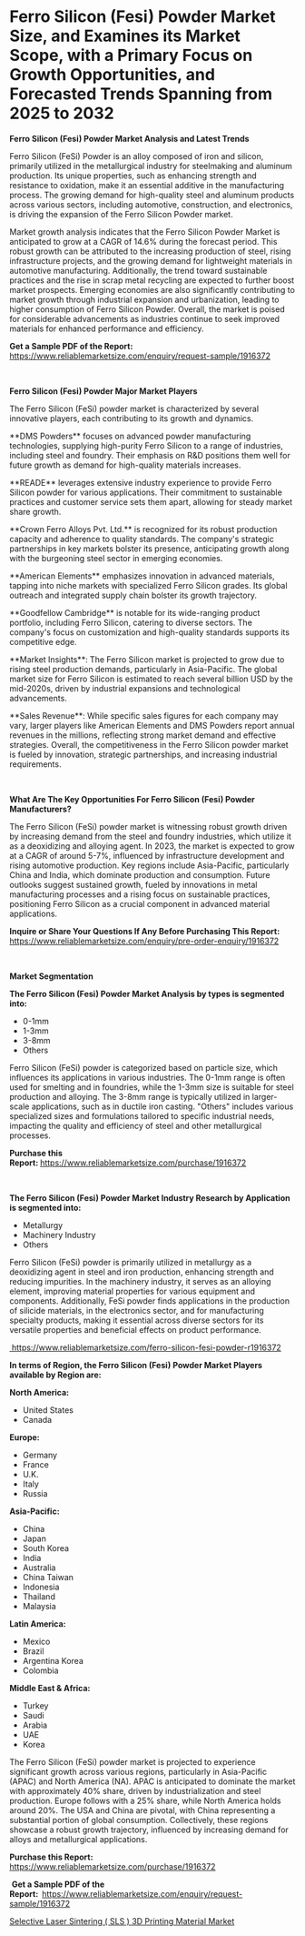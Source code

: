 <p><h1>Ferro Silicon (Fesi) Powder Market Size, and Examines its Market Scope, with a Primary Focus on Growth Opportunities, and Forecasted Trends Spanning from 2025 to 2032</h1></p><p><strong>Ferro Silicon (Fesi) Powder Market Analysis and Latest Trends</strong></p>
<p><p>Ferro Silicon (FeSi) Powder is an alloy composed of iron and silicon, primarily utilized in the metallurgical industry for steelmaking and aluminum production. Its unique properties, such as enhancing strength and resistance to oxidation, make it an essential additive in the manufacturing process. The growing demand for high-quality steel and aluminum products across various sectors, including automotive, construction, and electronics, is driving the expansion of the Ferro Silicon Powder market.</p><p>Market growth analysis indicates that the Ferro Silicon Powder Market is anticipated to grow at a CAGR of 14.6% during the forecast period. This robust growth can be attributed to the increasing production of steel, rising infrastructure projects, and the growing demand for lightweight materials in automotive manufacturing. Additionally, the trend toward sustainable practices and the rise in scrap metal recycling are expected to further boost market prospects. Emerging economies are also significantly contributing to market growth through industrial expansion and urbanization, leading to higher consumption of Ferro Silicon Powder. Overall, the market is poised for considerable advancements as industries continue to seek improved materials for enhanced performance and efficiency.</p></p>
<p><strong>Get a Sample PDF of the Report:&nbsp;</strong> <a href="https://www.reliablemarketsize.com/enquiry/request-sample/1916372?utm_campaign=1832&utm_medium=2&utm_source=Github&utm_content=ia&utm_term=04022025&utm_id=ferro-silicon-fesi-powder">https://www.reliablemarketsize.com/enquiry/request-sample/1916372</a></p>
<p>&nbsp;</p>
<p><strong>Ferro Silicon (Fesi) Powder Major Market Players</strong></p>
<p><p>The Ferro Silicon (FeSi) powder market is characterized by several innovative players, each contributing to its growth and dynamics. </p><p>**DMS Powders** focuses on advanced powder manufacturing technologies, supplying high-purity Ferro Silicon to a range of industries, including steel and foundry. Their emphasis on R&D positions them well for future growth as demand for high-quality materials increases.</p><p>**READE** leverages extensive industry experience to provide Ferro Silicon powder for various applications. Their commitment to sustainable practices and customer service sets them apart, allowing for steady market share growth.</p><p>**Crown Ferro Alloys Pvt. Ltd.** is recognized for its robust production capacity and adherence to quality standards. The company's strategic partnerships in key markets bolster its presence, anticipating growth along with the burgeoning steel sector in emerging economies.</p><p>**American Elements** emphasizes innovation in advanced materials, tapping into niche markets with specialized Ferro Silicon grades. Its global outreach and integrated supply chain bolster its growth trajectory.</p><p>**Goodfellow Cambridge** is notable for its wide-ranging product portfolio, including Ferro Silicon, catering to diverse sectors. The company's focus on customization and high-quality standards supports its competitive edge.</p><p>**Market Insights**: The Ferro Silicon market is projected to grow due to rising steel production demands, particularly in Asia-Pacific. The global market size for Ferro Silicon is estimated to reach several billion USD by the mid-2020s, driven by industrial expansions and technological advancements.</p><p>**Sales Revenue**: While specific sales figures for each company may vary, larger players like American Elements and DMS Powders report annual revenues in the millions, reflecting strong market demand and effective strategies. Overall, the competitiveness in the Ferro Silicon powder market is fueled by innovation, strategic partnerships, and increasing industrial requirements.</p></p>
<p>&nbsp;</p>
<p><strong>What Are The Key Opportunities For Ferro Silicon (Fesi) Powder Manufacturers?</strong></p>
<p><p>The Ferro Silicon (FeSi) powder market is witnessing robust growth driven by increasing demand from the steel and foundry industries, which utilize it as a deoxidizing and alloying agent. In 2023, the market is expected to grow at a CAGR of around 5-7%, influenced by infrastructure development and rising automotive production. Key regions include Asia-Pacific, particularly China and India, which dominate production and consumption. Future outlooks suggest sustained growth, fueled by innovations in metal manufacturing processes and a rising focus on sustainable practices, positioning Ferro Silicon as a crucial component in advanced material applications.</p></p>
<p><strong>Inquire or Share Your Questions If Any Before Purchasing This Report:</strong> <a href="https://www.reliablemarketsize.com/enquiry/pre-order-enquiry/1916372?utm_campaign=1832&utm_medium=2&utm_source=Github&utm_content=ia&utm_term=04022025&utm_id=ferro-silicon-fesi-powder">https://www.reliablemarketsize.com/enquiry/pre-order-enquiry/1916372</a></p>
<p>&nbsp;</p>
<p><strong>Market Segmentation</strong></p>
<p><strong>The Ferro Silicon (Fesi) Powder Market Analysis by types is segmented into:</strong></p>
<p><ul><li>0-1mm</li><li>1-3mm</li><li>3-8mm</li><li>Others</li></ul></p>
<p><p>Ferro Silicon (FeSi) powder is categorized based on particle size, which influences its applications in various industries. The 0-1mm range is often used for smelting and in foundries, while the 1-3mm size is suitable for steel production and alloying. The 3-8mm range is typically utilized in larger-scale applications, such as in ductile iron casting. "Others" includes various specialized sizes and formulations tailored to specific industrial needs, impacting the quality and efficiency of steel and other metallurgical processes.</p></p>
<p><strong>Purchase this Report:&nbsp;</strong><a href="https://www.reliablemarketsize.com/purchase/1916372?utm_campaign=1832&utm_medium=2&utm_source=Github&utm_content=ia&utm_term=04022025&utm_id=ferro-silicon-fesi-powder">https://www.reliablemarketsize.com/purchase/1916372</a></p>
<p>&nbsp;</p>
<p><strong>The Ferro Silicon (Fesi) Powder Market Industry Research by Application is segmented into:</strong></p>
<p><ul><li>Metallurgy</li><li>Machinery Industry</li><li>Others</li></ul></p>
<p><p>Ferro Silicon (FeSi) powder is primarily utilized in metallurgy as a deoxidizing agent in steel and iron production, enhancing strength and reducing impurities. In the machinery industry, it serves as an alloying element, improving material properties for various equipment and components. Additionally, FeSi powder finds applications in the production of silicide materials, in the electronics sector, and for manufacturing specialty products, making it essential across diverse sectors for its versatile properties and beneficial effects on product performance.</p></p>
<p><a href="https://www.reliablemarketsize.com/ferro-silicon-fesi-powder-r1916372?utm_campaign=1832&utm_medium=2&utm_source=Github&utm_content=ia&utm_term=04022025&utm_id=ferro-silicon-fesi-powder">&nbsp;https://www.reliablemarketsize.com/ferro-silicon-fesi-powder-r1916372</a></p>
<p><strong>In terms of Region, the Ferro Silicon (Fesi) Powder Market Players available by Region are:</strong></p>
<p>
    <p> <strong> North America: </strong>
        <ul>
            <li>United States</li>
            <li>Canada</li>
        </ul>
        </p> 
    <p> <strong> Europe: </strong>
        <ul>
            <li>Germany</li>
            <li>France</li>
            <li>U.K.</li>
            <li>Italy</li>
            <li>Russia</li>
        </ul>
        </p> 
    <p> <strong> Asia-Pacific: </strong>
        <ul>
            <li>China</li>
            <li>Japan</li>
            <li>South Korea</li>
            <li>India</li>
            <li>Australia</li>
            <li>China Taiwan</li>
            <li>Indonesia</li>
            <li>Thailand</li>
            <li>Malaysia</li>
        </ul>
        </p> 
    <p> <strong> Latin America: </strong>
        <ul>
            <li>Mexico</li>
            <li>Brazil</li>
            <li>Argentina Korea</li>
            <li>Colombia</li>
        </ul>
        </p> 
    <p> <strong> Middle East & Africa: </strong>
        <ul>
            <li>Turkey</li>
            <li>Saudi</li>
            <li>Arabia</li>
            <li>UAE</li>
            <li>Korea</li>
        </ul>
    </p>
    </p>
<p><p>The Ferro Silicon (FeSi) powder market is projected to experience significant growth across various regions, particularly in Asia-Pacific (APAC) and North America (NA). APAC is anticipated to dominate the market with approximately 40% share, driven by industrialization and steel production. Europe follows with a 25% share, while North America holds around 20%. The USA and China are pivotal, with China representing a substantial portion of global consumption. Collectively, these regions showcase a robust growth trajectory, influenced by increasing demand for alloys and metallurgical applications.</p></p>
<p><strong>Purchase this Report: </strong><a href="https://www.reliablemarketsize.com/purchase/1916372?utm_campaign=1832&utm_medium=2&utm_source=Github&utm_content=ia&utm_term=04022025&utm_id=ferro-silicon-fesi-powder">https://www.reliablemarketsize.com/purchase/1916372</a></p>
<p>&nbsp;<strong>Get a Sample PDF of the Report:&nbsp;&nbsp;</strong><a href="https://www.reliablemarketsize.com/enquiry/request-sample/1916372?utm_campaign=1832&utm_medium=2&utm_source=Github&utm_content=ia&utm_term=04022025&utm_id=ferro-silicon-fesi-powder">https://www.reliablemarketsize.com/enquiry/request-sample/1916372</a></p>
<p><strong></strong></p>
<p><p><a href="https://github.com/AKSHATREPORTPRIME/Market-Research-Report-List-7/blob/main/selective-laser-sintering-sls-3d-printing-material-market.md?utm_campaign=1832&utm_medium=2&utm_source=Github&utm_content=ia&utm_term=04022025&utm_id=ferro-silicon-fesi-powder">Selective Laser Sintering ( SLS ) 3D Printing Material Market</a></p></p>